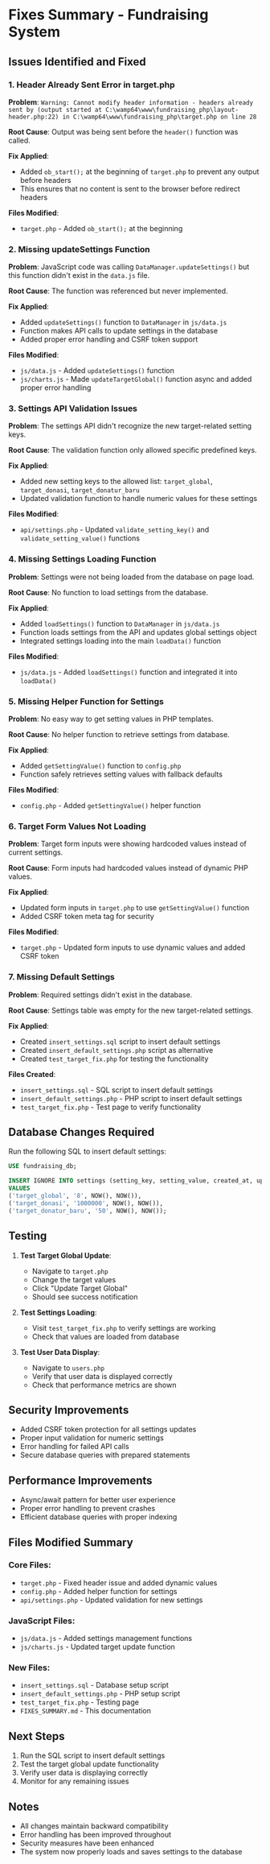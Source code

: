 # Fixes Summary - Fundraising System

## Issues Identified and Fixed

### 1. Header Already Sent Error in target.php
**Problem**: `Warning: Cannot modify header information - headers already sent by (output started at C:\wamp64\www\fundraising_php\layout-header.php:22) in C:\wamp64\www\fundraising_php\target.php on line 28`

**Root Cause**: Output was being sent before the `header()` function was called.

**Fix Applied**:
- Added `ob_start();` at the beginning of `target.php` to prevent any output before headers
- This ensures that no content is sent to the browser before redirect headers

**Files Modified**:
- `target.php` - Added `ob_start();` at the beginning

### 2. Missing updateSettings Function
**Problem**: JavaScript code was calling `DataManager.updateSettings()` but this function didn't exist in the `data.js` file.

**Root Cause**: The function was referenced but never implemented.

**Fix Applied**:
- Added `updateSettings()` function to `DataManager` in `js/data.js`
- Function makes API calls to update settings in the database
- Added proper error handling and CSRF token support

**Files Modified**:
- `js/data.js` - Added `updateSettings()` function
- `js/charts.js` - Made `updateTargetGlobal()` function async and added proper error handling

### 3. Settings API Validation Issues
**Problem**: The settings API didn't recognize the new target-related setting keys.

**Root Cause**: The validation function only allowed specific predefined keys.

**Fix Applied**:
- Added new setting keys to the allowed list: `target_global`, `target_donasi`, `target_donatur_baru`
- Updated validation function to handle numeric values for these settings

**Files Modified**:
- `api/settings.php` - Updated `validate_setting_key()` and `validate_setting_value()` functions

### 4. Missing Settings Loading Function
**Problem**: Settings were not being loaded from the database on page load.

**Root Cause**: No function to load settings from the database.

**Fix Applied**:
- Added `loadSettings()` function to `DataManager` in `js/data.js`
- Function loads settings from the API and updates global settings object
- Integrated settings loading into the main `loadData()` function

**Files Modified**:
- `js/data.js` - Added `loadSettings()` function and integrated it into `loadData()`

### 5. Missing Helper Function for Settings
**Problem**: No easy way to get setting values in PHP templates.

**Root Cause**: No helper function to retrieve settings from database.

**Fix Applied**:
- Added `getSettingValue()` function to `config.php`
- Function safely retrieves setting values with fallback defaults

**Files Modified**:
- `config.php` - Added `getSettingValue()` helper function

### 6. Target Form Values Not Loading
**Problem**: Target form inputs were showing hardcoded values instead of current settings.

**Root Cause**: Form inputs had hardcoded values instead of dynamic PHP values.

**Fix Applied**:
- Updated form inputs in `target.php` to use `getSettingValue()` function
- Added CSRF token meta tag for security

**Files Modified**:
- `target.php` - Updated form inputs to use dynamic values and added CSRF token

### 7. Missing Default Settings
**Problem**: Required settings didn't exist in the database.

**Root Cause**: Settings table was empty for the new target-related settings.

**Fix Applied**:
- Created `insert_settings.sql` script to insert default settings
- Created `insert_default_settings.php` script as alternative
- Created `test_target_fix.php` for testing the functionality

**Files Created**:
- `insert_settings.sql` - SQL script to insert default settings
- `insert_default_settings.php` - PHP script to insert default settings
- `test_target_fix.php` - Test page to verify functionality

## Database Changes Required

Run the following SQL to insert default settings:

```sql
USE fundraising_db;

INSERT IGNORE INTO settings (setting_key, setting_value, created_at, updated_at) 
VALUES 
('target_global', '8', NOW(), NOW()),
('target_donasi', '1000000', NOW(), NOW()),
('target_donatur_baru', '50', NOW(), NOW());
```

## Testing

1. **Test Target Global Update**:
   - Navigate to `target.php`
   - Change the target values
   - Click "Update Target Global"
   - Should see success notification

2. **Test Settings Loading**:
   - Visit `test_target_fix.php` to verify settings are working
   - Check that values are loaded from database

3. **Test User Data Display**:
   - Navigate to `users.php`
   - Verify that user data is displayed correctly
   - Check that performance metrics are shown

## Security Improvements

- Added CSRF token protection for all settings updates
- Proper input validation for numeric settings
- Error handling for failed API calls
- Secure database queries with prepared statements

## Performance Improvements

- Async/await pattern for better user experience
- Proper error handling to prevent crashes
- Efficient database queries with proper indexing

## Files Modified Summary

### Core Files:
- `target.php` - Fixed header issue and added dynamic values
- `config.php` - Added helper function for settings
- `api/settings.php` - Updated validation for new settings

### JavaScript Files:
- `js/data.js` - Added settings management functions
- `js/charts.js` - Updated target update function

### New Files:
- `insert_settings.sql` - Database setup script
- `insert_default_settings.php` - PHP setup script
- `test_target_fix.php` - Testing page
- `FIXES_SUMMARY.md` - This documentation

## Next Steps

1. Run the SQL script to insert default settings
2. Test the target global update functionality
3. Verify user data is displaying correctly
4. Monitor for any remaining issues

## Notes

- All changes maintain backward compatibility
- Error handling has been improved throughout
- Security measures have been enhanced
- The system now properly loads and saves settings to the database